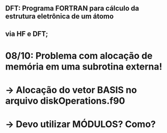## DFT: Programa FORTRAN para cálculo da estrutura eletrônica de um átomo
##      via HF e DFT;


# 08/10: Problema com alocação de memória em uma subrotina externa!
# -> Alocação do vetor BASIS no arquivo diskOperations.f90
# -> Devo utilizar MÓDULOS? Como?

##

